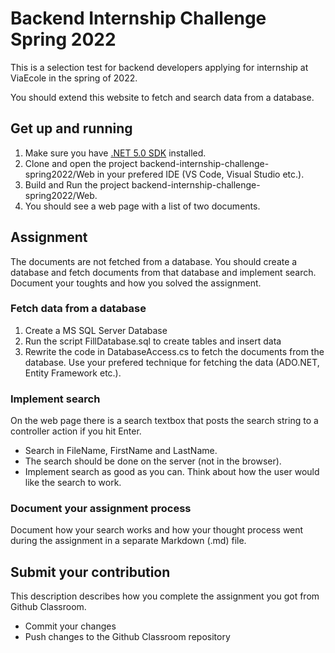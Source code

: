 # Backend Internship Challenge Spring 2022

This is a selection test for backend developers applying for internship at ViaEcole in the spring of 2022.

You should extend this website to fetch and search data from a database.

## Get up and running

1. Make sure you have [.NET 5.0 SDK](https://dotnet.microsoft.com/download/dotnet/5.0) installed.
2. Clone and open the project backend-internship-challenge-spring2022/Web in your prefered IDE (VS Code, Visual Studio etc.).
3. Build and Run the project backend-internship-challenge-spring2022/Web.
4. You should see a web page with a list of two documents. 

## Assignment

The documents are not fetched from a database. You should create a database and fetch documents from that database and implement search. Document your toughts and how you solved the assignment.

### Fetch data from a database

1. Create a MS SQL Server Database
2. Run the script FillDatabase.sql to create tables and insert data
3. Rewrite the code in DatabaseAccess.cs to fetch the documents from the database. Use your prefered technique for fetching the data (ADO.NET, Entity Framework etc.).

### Implement search

On the web page there is a search textbox that posts the search string to a controller action if you hit Enter. 

* Search in FileName, FirstName and LastName.
* The search should be done on the server (not in the browser).
* Implement search as good as you can. Think about how the user would like the search to work.

### Document your assignment process

Document how your search works and how your thought process went during the assignment in a separate Markdown (.md) file.

## Submit your contribution

This description describes how you complete the assignment you got from Github Classroom.

* Commit your changes
* Push changes to the Github Classroom repository